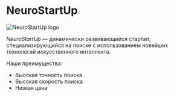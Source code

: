 # NeuroStartUp

![NeuroStartUp logo](https://camo.githubusercontent.com/79ee96a8b8fa098c44d1ca302006f24d008408a1c22fc13260437214d705a23d/68747470733a2f2f6e65746f6c6f67792d636f64652e6769746875622e696f2f6769742d686f6d65776f726b732f696e74726f64756374696f6e2f6173736574732f6c6f676f2e706e67)

*NeuroStartUp* — динамически развивающийся стартап, специализирующийся на поиске с использованием новейших технологий искусственного интеллекта.

Наши преимущества:
* Высокая точность поиска
* Высокая скорость поиска
* Низкая цена





